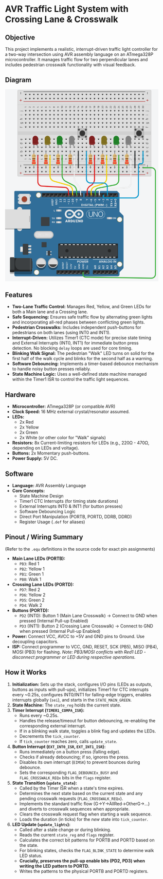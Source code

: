# AVR Traffic Light System with Crossing Lane & Crosswalk

## Objective

This project implements a realistic, interrupt-driven traffic light controller for a two-way intersection using AVR assembly language on an ATmega328P microcontroller. It manages traffic flow for two perpendicular lanes and includes pedestrian crosswalk functionality with visual feedback.

## Diagram
![Traffic Light System Diagram](diagram.png)

## Features

* **Two-Lane Traffic Control:** Manages Red, Yellow, and Green LEDs for both a Main lane and a Crossing lane.
* **Safe Sequencing:** Ensures safe traffic flow by alternating green lights and incorporating all-red phases between conflicting green lights.
* **Pedestrian Crosswalks:** Includes independent push-buttons for pedestrians on both lanes (using INT0 and INT1).
* **Interrupt-Driven:** Utilizes Timer1 (CTC mode) for precise state timing and External Interrupts (INT0, INT1) for immediate button press detection. No blocking `delay` loops are used for core timing.
* **Blinking Walk Signal:** The pedestrian "Walk" LED turns on solid for the first half of the walk cycle and blinks for the second half as a warning.
* **Software Debouncing:** Implements a timer-based debounce mechanism to handle noisy button presses reliably.
* **State Machine Logic:** Uses a well-defined state machine managed within the Timer1 ISR to control the traffic light sequences.

## Hardware

* **Microcontroller:** ATmega328P (or compatible AVR)
* **Clock Speed:** 16 MHz external crystal/resonator assumed.
* **LEDs:**
    * 2x Red
    * 2x Yellow
    * 2x Green
    * 2x White (or other color for "Walk" signals)
* **Resistors:** 8x Current-limiting resistors for LEDs (e.g., 220Ω - 470Ω, depending on LEDs and voltage).
* **Buttons:** 2x Momentary push-buttons.
* **Power Supply:** 5V DC.

## Software

* **Language:** AVR Assembly Language
* **Core Concepts:**
    * State Machine Design
    * Timer1 CTC Interrupts (for timing state durations)
    * External Interrupts INT0 & INT1 (for button presses)
    * Software Debouncing Logic
    * Direct Port Manipulation (PORTB, PORTD, DDRB, DDRD)
    * Register Usage (`.def` for aliases)

## Pinout / Wiring Summary

(Refer to the `.equ` definitions in the source code for exact pin assignments)

* **Main Lane LEDs (PORTB):**
    * `PB3`: Red 1
    * `PB2`: Yellow 1
    * `PB1`: Green 1
    * `PB0`: Walk 1
* **Crossing Lane LEDs (PORTD):**
    * `PD7`: Red 2
    * `PD6`: Yellow 2
    * `PD5`: Green 2
    * `PD4`: Walk 2
* **Buttons (PORTD):**
    * `PD2` (INT0): Button 1 (Main Lane Crosswalk) -> Connect to GND when pressed (Internal Pull-up Enabled)
    * `PD3` (INT1): Button 2 (Crossing Lane Crosswalk) -> Connect to GND when pressed (Internal Pull-up Enabled)
* **Power:** Connect VCC, AVCC to +5V and GND pins to Ground. Use decoupling capacitors.
* **ISP:** Connect programmer to VCC, GND, RESET, SCK (PB5), MISO (PB4), MOSI (PB3) for flashing. *Note: PB3/MOSI conflicts with Red1 LED - disconnect programmer or LED during respective operations.*

## How it Works

1.  **Initialization:** Sets up the stack, configures I/O pins (LEDs as outputs, buttons as inputs with pull-ups), initializes Timer1 for CTC interrupts every ~0.25s, configures INT0/INT1 for falling-edge triggers, enables interrupts globally (`sei`), and starts in the `STATE_MAIN_GREEN`.
2.  **State Machine:** The `state_reg` holds the current state.
3.  **Timer Interrupt (`TIMER1_COMPA_ISR`):**
    * Runs every ~0.25s.
    * Handles the release/timeout for button debouncing, re-enabling the corresponding external interrupt.
    * If in a blinking walk state, toggles a blink flag and updates the LEDs.
    * Decrements the `tick_counter`.
    * If `tick_counter` reaches zero, calls `update_state`.
4.  **Button Interrupt (`EXT_INT0_ISR`, `EXT_INT1_ISR`):**
    * Runs immediately on a button press (falling edge).
    * Checks if already debouncing; if so, ignores the press.
    * Disables its own interrupt (`EIMSK`) to prevent bounces during debounce.
    * Sets the corresponding `FLAG_DEBOUNCEx_BUSY` and `FLAG_CROSSWALK_REQx` bits in the `flags` register.
5.  **State Transition (`update_state`):**
    * Called by the Timer ISR when a state's time expires.
    * Determines the next state based on the current state and any pending crosswalk requests (`FLAG_CROSSWALK_REQx`).
    * Implements the standard traffic flow (G->Y->AllRed->OtherG->...) and diverts to crosswalk sequences when appropriate.
    * Clears the crosswalk request flag when starting a walk sequence.
    * Loads the duration (in ticks) for the *new* state into `tick_counter`.
6.  **LED Update (`update_lights`):**
    * Called after a state change or during blinking.
    * Reads the current `state_reg` and `flags` register.
    * Calculates the correct bit patterns for PORTB and PORTD based on the state.
    * For blinking states, checks the `FLAG_BLINK_STATE` to determine walk LED status.
    * **Crucially, preserves the pull-up enable bits (PD2, PD3) when writing the LED pattern to PORTD.**
    * Writes the patterns to the physical PORTB and PORTD registers.
